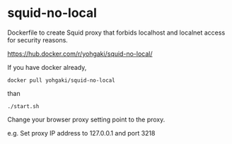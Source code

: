 # squid-no-local

Dockerfile to create Squid proxy that forbids localhost and localnet access
for security reasons.

https://hub.docker.com/r/yohgaki/squid-no-local/

If you have docker already,

```
docker pull yohgaki/squid-no-local
```

than

```
./start.sh
```

Change your browser proxy setting point to the proxy.

e.g. Set proxy IP address to 127.0.0.1 and port 3218


